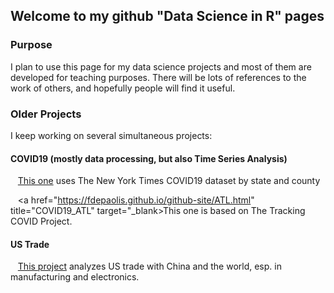## Welcome to my github "Data Science in R" pages



### Purpose
I plan to use this page for my data science projects and most of them are developed for teaching purposes. There will be lots of references to the work of others, and hopefully people will find it useful.


### Older Projects
I keep working on several simultaneous projects:
<br>
#### COVID19 (mostly data processing, but also Time Series Analysis)
&nbsp;&nbsp; <a href="https://fdepaolis.github.io/github-site/NYT.html" title="COVID19_NYT" target="_blank">This one</a> uses The New York Times COVID19 dataset by state and county

&nbsp;&nbsp; <a href="https://fdepaolis.github.io/github-site/ATL.html" title="COVID19_ATL" target="_blank>This one</a> is based on The Tracking COVID Project.

#### US Trade
&nbsp;&nbsp; <a href="https://fdepaolis.github.io/github-site/US_Trade.html" title="US_Trade" target="_blank">This project</a> analyzes US trade with China and the world, esp. in manufacturing and electronics.
